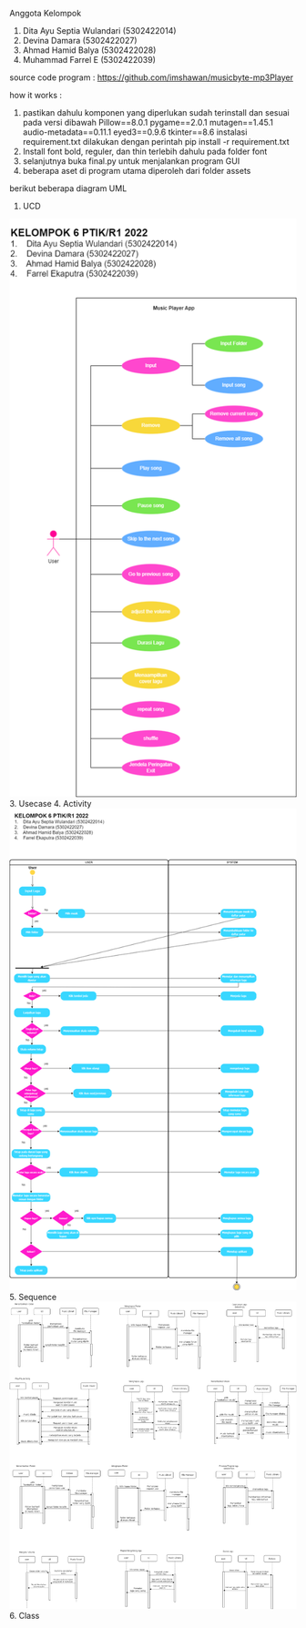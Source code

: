 Anggota Kelompok
1.  Dita Ayu Septia Wulandari (5302422014)
2.  Devina Damara (5302422027)
3.  Ahmad Hamid Balya (5302422028)
4.  Muhammad Farrel E (5302422039)

source code program : https://github.com/imshawan/musicbyte-mp3Player

how it works :
1.  pastikan dahulu komponen yang diperlukan sudah terinstall dan sesuai pada versi dibawah
      Pillow==8.0.1
      pygame==2.0.1
      mutagen==1.45.1
      audio-metadata==0.11.1
      eyed3==0.9.6
      tkinter==8.6
    instalasi requirement.txt dilakukan dengan perintah pip install -r requirement.txt
3.  Install font bold, reguler, dan thin terlebih dahulu pada folder font
4. selanjutnya buka final.py untuk menjalankan program GUI
5. beberapa aset di program utama diperoleh dari folder assets

berikut beberapa diagram UML
1.  UCD

![Alt text](https://github.com/farrelekaputra/tugasPBO/blob/main/diagrams/ucd.png)
3.  Usecase
4.  Activity
   ![Alt text](https://github.com/farrelekaputra/tugasPBO/blob/main/diagrams/activity.png)
5.  Sequence
   ![Alt text](https://github.com/farrelekaputra/tugasPBO/blob/main/diagrams/sequence.png)
6.  Class
